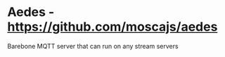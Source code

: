 # Aedes - https://github.com/moscajs/aedes

Barebone MQTT server that can run on any stream servers
